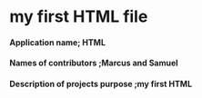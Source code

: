 # my first HTML file
#### Application name; HTML
#### Names of contributors ;Marcus and Samuel
#### Description of projects purpose ;my first HTML 

